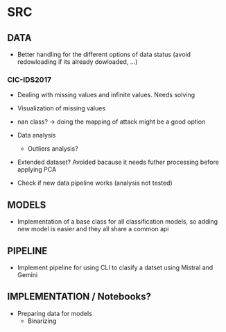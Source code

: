 # SRC

## DATA

- Better handling for the different options of data status (avoid redowloading if its already dowloaded, ...)

### CIC-IDS2017


- Dealing with missing values and infinite values. Needs solving
- Visualization of missing values
- nan class? -> doing the mapping of attack might be a good option

- Data analysis
    - Outliers analysis?

- Extended dataset? Avoided bacause it needs futher processing before applying PCA

- Check if new data pipeline works (analysis not tested)

## MODELS

- Implementation of a base class for all classification models, so adding new model is easier and they all share a common api

## PIPELINE

- Implement pipeline for using CLI to clasify a datset using Mistral and Gemini

## IMPLEMENTATION / Notebooks?

- Preparing data for models
    - Binarizing